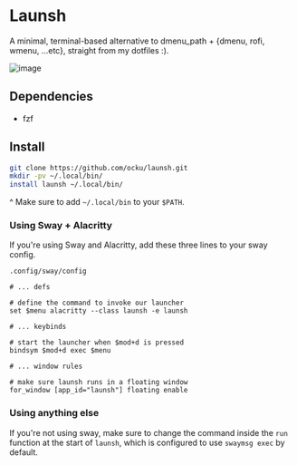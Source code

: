 # Launsh

A minimal, terminal-based alternative to dmenu_path + {dmenu, rofi, wmenu, ...etc}, straight from my dotfiles :).

![image](https://github.com/ocku/launsh/assets/147977941/cce9e393-a03b-495c-a83b-eacf94822e63)

## Dependencies

+ fzf

## Install

```sh
git clone https://github.com/ocku/launsh.git
mkdir -pv ~/.local/bin/
install launsh ~/.local/bin/
```

^ Make sure to add `~/.local/bin` to your `$PATH`.

### Using Sway + Alacritty

If you're using Sway and Alacritty, add these three lines to your sway config.

`.config/sway/config`
```sway
# ... defs

# define the command to invoke our launcher
set $menu alacritty --class launsh -e launsh

# ... keybinds

# start the launcher when $mod+d is pressed
bindsym $mod+d exec $menu

# ... window rules

# make sure launsh runs in a floating window
for_window [app_id="launsh"] floating enable
```

### Using anything else

If you're not using sway, make sure to change the command inside the `run` function at the start of `launsh`, which is configured to use `swaymsg exec` by default.

